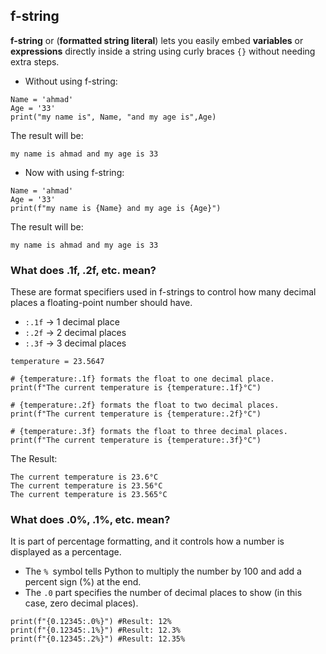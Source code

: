 
## f-string
**f-string** or (**formatted string literal**) lets you easily embed **variables** or **expressions** directly inside a string using curly braces `{}` without needing extra steps.

- Without using f-string:
```
Name = 'ahmad'
Age = '33'
print("my name is", Name, "and my age is",Age)
```
The result will be:
```
my name is ahmad and my age is 33
```
- Now with using f-string:
```
Name = 'ahmad'
Age = '33'
print(f"my name is {Name} and my age is {Age}")
```
The result will be:
```
my name is ahmad and my age is 33
```
### What does .1f, .2f, etc. mean?
These are format specifiers used in f-strings to control how many decimal places a floating-point number should have.
- `:.1f` → 1 decimal place
- `:.2f` → 2 decimal places
- `:.3f` → 3 decimal places

```
temperature = 23.5647

# {temperature:.1f} formats the float to one decimal place.
print(f"The current temperature is {temperature:.1f}°C")

# {temperature:.2f} formats the float to two decimal places.
print(f"The current temperature is {temperature:.2f}°C")

# {temperature:.3f} formats the float to three decimal places.
print(f"The current temperature is {temperature:.3f}°C")

```
The Result: 
```
The current temperature is 23.6°C
The current temperature is 23.56°C
The current temperature is 23.565°C
```
### What does .0%, .1%, etc. mean?
It is part of percentage formatting, and it controls how a number is displayed as a percentage.

- The `% `symbol tells Python to multiply the number by 100 and add a percent sign (%) at the end.
- The `.0` part specifies the number of decimal places to show (in this case, zero decimal places).

```
print(f"{0.12345:.0%}") #Result: 12%
print(f"{0.12345:.1%}") #Result: 12.3%
print(f"{0.12345:.2%}") #Result: 12.35%
```

